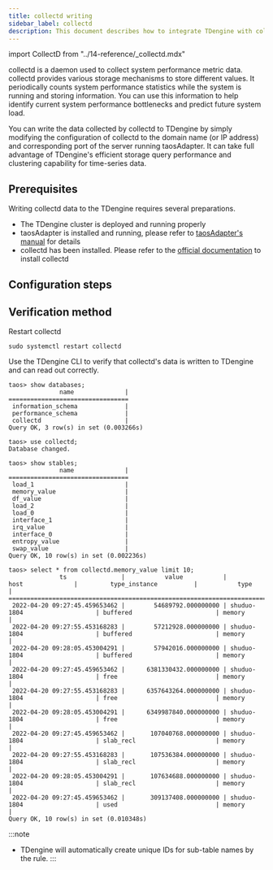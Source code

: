 ```yaml
---
title: collectd writing
sidebar_label: collectd
description: This document describes how to integrate TDengine with collectd.
---
```


import CollectD from "../14-reference/_collectd.mdx"


collectd is a daemon used to collect system performance metric data. collectd provides various storage mechanisms to store different values. It periodically counts system performance statistics while the system is running and storing information. You can use this information to help identify current system performance bottlenecks and predict future system load.

You can write the data collected by collectd to TDengine by simply modifying the configuration of collectd to the domain name (or IP address) and corresponding port of the server running taosAdapter. It can take full advantage of TDengine's efficient storage query performance and clustering capability for time-series data.

## Prerequisites

Writing collectd data to the TDengine requires several preparations.
- The TDengine cluster is deployed and running properly
- taosAdapter is installed and running, please refer to [taosAdapter's manual](../../reference/taosadapter) for details
- collectd has been installed. Please refer to the [official documentation](https://collectd.org/download.shtml) to install collectd

## Configuration steps
<CollectD />

## Verification method

Restart collectd 

```
sudo systemctl restart collectd
```

Use the TDengine CLI to verify that collectd's data is written to TDengine and can read out correctly.

```
taos> show databases;
              name              |
=================================
 information_schema             |
 performance_schema             |
 collectd                       |
Query OK, 3 row(s) in set (0.003266s)

taos> use collectd;
Database changed.

taos> show stables;
              name              |
=================================
 load_1                         |
 memory_value                   |
 df_value                       |
 load_2                         |
 load_0                         |
 interface_1                    |
 irq_value                      |
 interface_0                    |
 entropy_value                  |
 swap_value                     |
Query OK, 10 row(s) in set (0.002236s)

taos> select * from collectd.memory_value limit 10;
              ts               |           value           |              host              |         type_instance          |           type           |
=========================================================================================================================================================
 2022-04-20 09:27:45.459653462 |        54689792.000000000 | shuduo-1804                    | buffered                       | memory                   |
 2022-04-20 09:27:55.453168283 |        57212928.000000000 | shuduo-1804                    | buffered                       | memory                   |
 2022-04-20 09:28:05.453004291 |        57942016.000000000 | shuduo-1804                    | buffered                       | memory                   |
 2022-04-20 09:27:45.459653462 |      6381330432.000000000 | shuduo-1804                    | free                           | memory                   |
 2022-04-20 09:27:55.453168283 |      6357643264.000000000 | shuduo-1804                    | free                           | memory                   |
 2022-04-20 09:28:05.453004291 |      6349987840.000000000 | shuduo-1804                    | free                           | memory                   |
 2022-04-20 09:27:45.459653462 |       107040768.000000000 | shuduo-1804                    | slab_recl                      | memory                   |
 2022-04-20 09:27:55.453168283 |       107536384.000000000 | shuduo-1804                    | slab_recl                      | memory                   |
 2022-04-20 09:28:05.453004291 |       107634688.000000000 | shuduo-1804                    | slab_recl                      | memory                   |
 2022-04-20 09:27:45.459653462 |       309137408.000000000 | shuduo-1804                    | used                           | memory                   |
Query OK, 10 row(s) in set (0.010348s)
```

:::note

- TDengine will automatically create unique IDs for sub-table names by the rule.
:::
